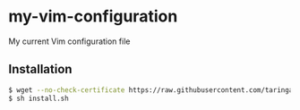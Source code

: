 # my-vim-configuration
My current Vim configuration file

## Installation

```bash
$ wget --no-check-certificate https://raw.githubusercontent.com/taringamberini/my-vim-configuration/master/install.sh
$ sh install.sh
```
